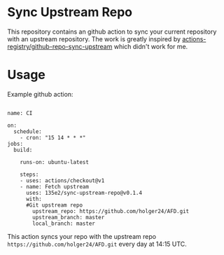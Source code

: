 # Sync Upstream Repo
This repository contains an github action to sync your current repository with an upstream repository. The work is greatly inspired by [actions-registry/github-repo-sync-upstream](https://github.com/actions-registry/github-repo-sync-upstream) which didn't work for me.

# Usage
Example github action:
```
 
name: CI

on: 
  schedule:
    - cron: "15 14 * * *"
jobs:
  build:

    runs-on: ubuntu-latest

    steps:
    - uses: actions/checkout@v1
    - name: Fetch upstream
      uses: 135e2/sync-upstream-repo@v0.1.4
      with:
      #Git upstream repo
        upstream_repo: https://github.com/holger24/AFD.git
        upstream_branch: master
        local_branch: master

```

This action syncs your repo with the upstream repo ``` https://github.com/holger24/AFD.git ``` every day at 14:15 UTC.


